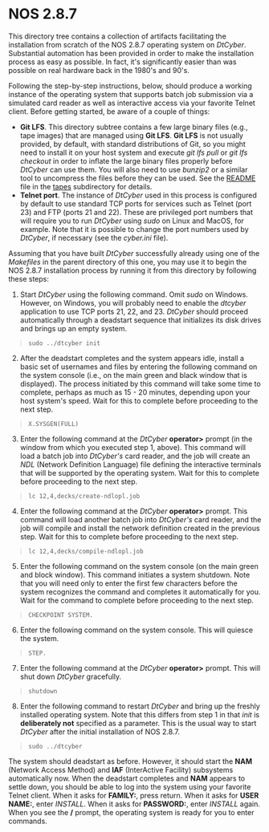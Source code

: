 # NOS 2.8.7
This directory tree contains a collection of artifacts facilitating the installation from scratch
of the NOS 2.8.7 operating system on *DtCyber*. Substantial automation has been provided in order
to make the installation process as easy as possible. In fact, it's significantly easier than
was possible on real hardware back in the 1980's and 90's.

Following the step-by-step instructions, below, should produce a working instance of the
operating system that supports batch job submission via a simulated card reader as well as
interactive access via your favorite Telnet client. Before getting started, be aware of a
couple of things:

- **Git LFS**. This directory subtree contains a few large binary files (e.g., tape images)
that are managed using **Git LFS**. **Git LFS** is not usually provided, by default, with standard
distributions of Git, so you might need to install it on your host system and execute *git lfs pull*
or *git lfs checkout* in order to inflate the large binary files properly before *DtCyber* can use
them. You will also need to use *bunzip2* or a similar tool to uncompress the files before they
can be used. See the [README](tapes/README.md) file in the [tapes](tapes) subdirectory for details.
- **Telnet port**. The instance of *DtCyber* used in this process is configured by default to use
standard TCP ports for services such as Telnet (port 23) and FTP (ports 21 and 22). These are
privileged port numbers that will require you to run *DtCyber* using *sudo* on Linux and MacOS,
for example. Note that it is possible to change the port numbers used by *DtCyber*, if necessary
(see the *cyber.ini* file).

Assuming that you have built *DtCyber* successfully already using one of the *Makefiles* in the
parent directory of this one, you may use it to begin the NOS 2.8.7 installation process by running
it from this directory by following these steps:

1. Start *DtCyber* using the following command. Omit *sudo* on Windows. However, on Windows, you will
probably need to enable the *dtcyber* application to use TCP ports 21, 22, and 23. *DtCyber* should
proceed automatically through a deadstart sequence that initializes its disk drives and brings up
an empty system.
>`sudo ../dtcyber init`
2. After the deadstart completes and the system appears idle, install a basic set of usernames and
files by entering the following command on the system console (i.e., on the main green and black
window that is displayed). The process initiated by this command will take some time to complete,
perhaps as much as 15 - 20 minutes, depending upon your host system's speed. Wait for this to complete
before proceeding to the next step.
>`X.SYSGEN(FULL)`
3. Enter the following command at the *DtCyber* **operator>** prompt (in the window from which
you executed step 1, above). This command will load a batch job into *DtCyber's* card reader, and
the job will create an *NDL* (Network Definition Language) file defining the interactive terminals that
will be supported by the operating system. Wait for this to complete before proceeding to the next step.
>`lc 12,4,decks/create-ndlopl.job`
4. Enter the following command at the *DtCyber* **operator>** prompt. This command will load another
batch job into *DtCyber's* card reader, and the job will compile and install the network definition
created in the previous step. Wait for this to complete before proceeding to the next step.
>`lc 12,4,decks/compile-ndlopl.job`
5. Enter the following command on the system console (on the main green and block window). This
command initiates a system shutdown. Note that you will need only to enter the first few characters
before the system recognizes the command and completes it automatically for you. Wait for the
command to complete before proceeding to the next step.
>`CHECKPOINT SYSTEM.`
6. Enter the following command on the system console. This will quiesce the system.
>`STEP.`
7. Enter the following command at the *DtCyber* **operator>** prompt. This will shut down *DtCyber*
gracefully.
>`shutdown`
8. Enter the following command to restart *DtCyber* and bring up the freshly installed operating
system. Note that this differs from step 1 in that *init* is **deliberately not** specified as a parameter.
This is the usual way to start *DtCyber* after the initial installation of NOS 2.8.7.
>`sudo ../dtcyber`

The system should deadstart as before. However, it should start the **NAM** (Network Access Method)
and **IAF** (InterActive Facility) subsystems automatically now. When the deadstart completes and **NAM**
appears to settle down, you should be able to log into the system using your favorite Telnet client. When
it asks for **FAMILY:**, press return. When it asks for **USER NAME:**, enter *INSTALL*. When it asks for
**PASSWORD:**, enter *INSTALL* again. When you see the **/** prompt, the operating system is ready for
you to enter commands.

